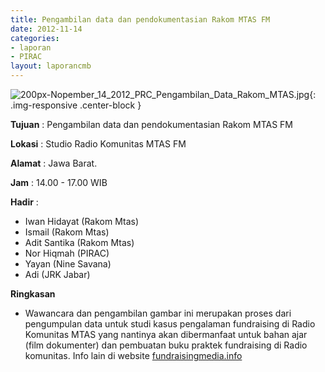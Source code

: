 ```yaml
---
title: Pengambilan data dan pendokumentasian Rakom MTAS FM
date: 2012-11-14
categories:
- laporan
- PIRAC
layout: laporancmb
---
```



![200px-Nopember_14_2012_PRC_Pengambilan_Data_Rakom_MTAS.jpg](/uploads/200px-Nopember_14_2012_PRC_Pengambilan_Data_Rakom_MTAS.jpg){: .img-responsive .center-block }


**Tujuan** : Pengambilan data dan pendokumentasian Rakom MTAS FM 

**Lokasi** : Studio Radio Komunitas MTAS FM 

**Alamat** : Jawa Barat. 

**Jam** : 14.00 - 17.00 WIB 

**Hadir** :
* Iwan Hidayat (Rakom Mtas)
* Ismail (Rakom Mtas)
* Adit Santika (Rakom Mtas)
* Nor Hiqmah (PIRAC)
* Yayan (Nine Savana)
* Adi (JRK Jabar)

**Ringkasan**  
* Wawancara dan pengambilan gambar ini merupakan proses dari pengumpulan data untuk studi kasus pengalaman fundraising di Radio Komunitas MTAS yang nantinya akan dibermanfaat untuk bahan ajar (film dokumenter) dan pembuatan buku praktek fundraising di Radio komunitas. Info lain di website [fundraisingmedia.info](http://www.fundraisingmedia.info/)
